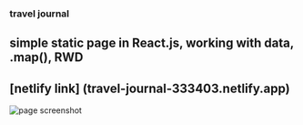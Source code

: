 ### travel journal

## simple static page in React.js, working with data, .map(), RWD

## [netlify link] (travel-journal-333403.netlify.app)

<img src="../public/images/Screenshot.png" alt="page screenshot" title="page screenshot" style="max-width: 300px; margin: 0 auto;">